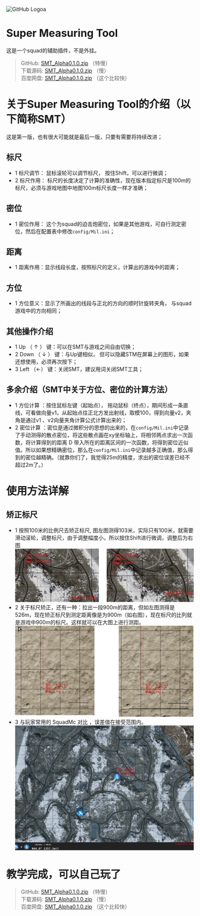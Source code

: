 ![GitHub Logoa](/icon/favicon128_128.ico)
# Super Measuring Tool
这是一个squad的辅助插件，不是外挂。

> GitHub: [SMT_Alpha0.1.0.zip](https://github.com/CppToGo/SquadPlugin/files/3558628/SMT_Alpha0.1.0.zip)  （特慢）  
> 下载源码: [SMT_Alpha0.1.0.zip](https://github.com/CppToGo/SquadPlugin/releases)  （慢）  
> 百度网盘: [SMT_Alpha0.1.0.zip](https://pan.baidu.com/s/1bgAbescZWx21xCuwUH6DsA) （这个比较快）  
# 关于Super Measuring Tool的介绍（以下简称SMT）
这是第一版，也有很大可能就是最后一版，只要有需要将持续改进；
## 标尺
- 1  标尺调节： 鼠标滚轮可以调节标尺， 按住Shift，可以进行微调；
- 2  标尺作用： 标尺的长度决定了计算的准确性，现在版本指定标尺是100m的标尺，必须与游戏地图中地图100m标尺长度一样才准确；
## 密位
- 1 密位作用： 这个为squad的迫击炮密位，如果是其他游戏，可自行测定密位，然后在配置表中修改`config/Mil.ini`；
## 距离
- 1 距离作用：显示线段长度，按照标尺的定义，计算出的游戏中的距离；
## 方位
- 1 方位意义：显示了所画出的线段与正北的方向的顺时针旋转夹角， 与squad游戏中的方向相同；

## 其他操作介绍
- 1    Up   （ ↑ ） 键：可以在SMT与游戏之间自由切换；
- 2 Down （ ↓ ） 键：与Up键相似， 但可以隐藏STM在屏幕上的图形，如果还想使用，必须再次按下；
- 3   Left   （←） 键：关闭SMT，建议用词关闭SMT工具；
## 多余介绍（SMT中关于方位、密位的计算方法）
- 1 方位计算 ：按住鼠标左键（起始点）， 拖动鼠标（终点），期间形成一条直线，可看做向量v1，从起始点往正北方发出射线，取模100，得到向量v2，夹角是通过v1 、v2向量夹角计算公式计算出来的；
- 2 密位计算 ：密位是通过微积分的思想的出来的，在`config/Mil.ini`中记录了手动测得的散点密位，将这些散点画在xy坐标轴上，将相邻两点求出一次函数，将计算得到的距离 D 带入所在的距离区间的一次函数，将得到密位近似值。所以如果想精确密位，那么在`config/Mil.ini`中记录越多正确值，那么得到的密位越精确。（就靠你们了，我觉得25m的精度，求出的密位误差已经不超过2m了。）

# 使用方法详解
## 矫正标尺
- 1 按照100米的比例尺去矫正标尺, 图左图测得103米，实际只有100米，就需要滑动滚轮，调整标尺，由于调整幅度小，所以按住Shift进行微调，调整后为右图
![标尺矫正示意图](/MarkdownResources/标尺示意图.png)
- 2 关于标尺矫正，还有一种：拉出一段900m的距离，但如左图测得是526m，现在矫正标尺到测定距离像是为900m（如右图），现在标尺的比列就是游戏中900m的标尺。这样就可以在大图上进行测距。
![标尺矫正示意图2](/MarkdownResources/标尺矫正2.png)
- 3 与玩家常用的 SquadMc 对比 ，误差值在接受范围内。
![对比示意图](/MarkdownResources/对比示意图.png)

# 教学完成，可以自己玩了

> GitHub: [SMT_Alpha0.1.0.zip](https://github.com/CppToGo/SquadPlugin/files/3558628/SMT_Alpha0.1.0.zip)  （特慢）  
> 下载源码: [SMT_Alpha0.1.0.zip](https://github.com/CppToGo/SquadPlugin/releases)  （慢）  
> 百度网盘: [SMT_Alpha0.1.0.zip](https://pan.baidu.com/s/1bgAbescZWx21xCuwUH6DsA) （这个比较快）  
